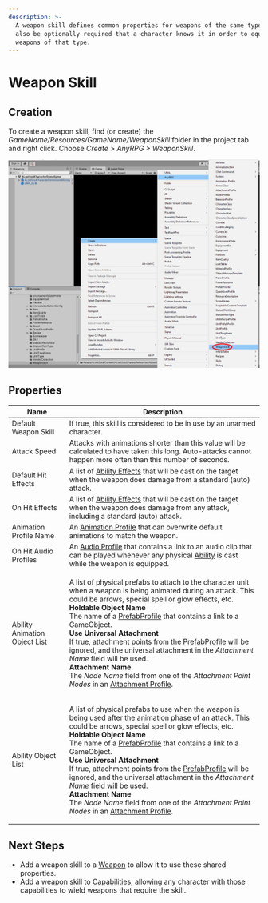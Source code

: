```yaml
---
description: >-
  A weapon skill defines common properties for weapons of the same type.  It can
  also be optionally required that a character knows it in order to equip or use
  weapons of that type.
---
```


# Weapon Skill

## Creation

To create a weapon skill, find (or create) the _GameName/Resources/GameName/WeaponSkill_ folder in the project tab and right click.  Choose _Create > AnyRPG > WeaponSkill_.

![](<../.gitbook/assets/image (2).png>)

## Properties

| Name                          | Description                                                                                                                                                                                                                                                                                                                                                                                                                                                                                                                                                                                                                                                                                                                                       |
| ----------------------------- | ------------------------------------------------------------------------------------------------------------------------------------------------------------------------------------------------------------------------------------------------------------------------------------------------------------------------------------------------------------------------------------------------------------------------------------------------------------------------------------------------------------------------------------------------------------------------------------------------------------------------------------------------------------------------------------------------------------------------------------------------- |
| Default Weapon Skill          | If true, this skill is considered to be in use by an unarmed character.                                                                                                                                                                                                                                                                                                                                                                                                                                                                                                                                                                                                                                                                           |
| Attack Speed                  | Attacks with animations shorter than this value will be calculated to have taken this long. Auto-attacks cannot happen more often than this number of seconds.                                                                                                                                                                                                                                                                                                                                                                                                                                                                                                                                                                                    |
| Default Hit Effects           | A list of [Ability Effects](../architecture/ability-system/ability-effects.md) that will be cast on the target when the weapon does damage from a standard (auto) attack.                                                                                                                                                                                                                                                                                                                                                                                                                                                                                                                                                                         |
| On Hit Effects                | A list of [Ability Effects](../architecture/ability-system/ability-effects.md) that will be cast on the target when the weapon does damage from any attack, including a standard (auto) attack.                                                                                                                                                                                                                                                                                                                                                                                                                                                                                                                                                   |
| Animation Profile Name        | An [Animation Profile](animation-profile.md) that can overwrite default animations to match the weapon.                                                                                                                                                                                                                                                                                                                                                                                                                                                                                                                                                                                                                                           |
| On Hit Audio Profiles         | An [Audio Profile](audio-profile.md) that contains a link to an audio clip that can be played whenever any physical [Ability](abilities/) is cast while the weapon is equipped.                                                                                                                                                                                                                                                                                                                                                                                                                                                                                                                                                                   |
| Ability Animation Object List | <p>A list of physical prefabs to attach to the character unit when a weapon is being animated during an attack. This could be arrows, special spell or glow effects, etc.<br><strong>Holdable Object Name</strong><br>The name of a <a href="prefab-profile.md">PrefabProfile</a> that contains a link to a GameObject.<br><strong>Use Universal Attachment</strong><br>If true, attachment points from the <a href="prefab-profile.md">PrefabProfile</a> will be ignored, and the universal attachment in the <em>Attachment Name</em> field will be used.<br><strong>Attachment Name</strong><br>The <em>Node Name</em> field from one of the <em>Attachment Point Nodes</em> in an <a href="attachment-profile.md">Attachment Profile</a>.</p> |
| Ability Object List           | <p>A list of physical prefabs to use when the weapon is being used after the animation phase of an attack. This could be arrows, special spell or glow effects, etc.<br><strong>Holdable Object Name</strong><br>The name of a <a href="prefab-profile.md">PrefabProfile</a> that contains a link to a GameObject.<br><strong>Use Universal Attachment</strong><br>If true, attachment points from the <a href="prefab-profile.md">PrefabProfile</a> will be ignored, and the universal attachment in the <em>Attachment Name</em> field will be used.<br><strong>Attachment Name</strong><br>The <em>Node Name</em> field from one of the <em>Attachment Point Nodes</em> in an <a href="attachment-profile.md">Attachment Profile</a>.</p>      |

## Next Steps

* Add a weapon skill to a [Weapon](items/weapon.md) to allow it to use these shared properties.
* Add a weapon skill to [Capabilities](../shared-properties/capabilities.md), allowing any character with those capabilities to wield weapons that require the skill.
